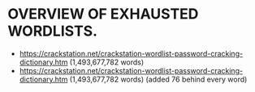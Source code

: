 # OVERVIEW OF EXHAUSTED WORDLISTS.

* https://crackstation.net/crackstation-wordlist-password-cracking-dictionary.htm (1,493,677,782 words)
* https://crackstation.net/crackstation-wordlist-password-cracking-dictionary.htm (1,493,677,782 words) (added 76 behind every word)
